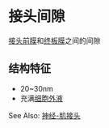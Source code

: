 # 接头间隙

[接头前膜](接头前膜.md)和[终板膜](终板膜.md)之间的间隙

## 结构特征

- 20~30nm
- 充满[细胞外液](细胞外液.md)

See Also: [神经-肌接头](神经-肌接头.md)
